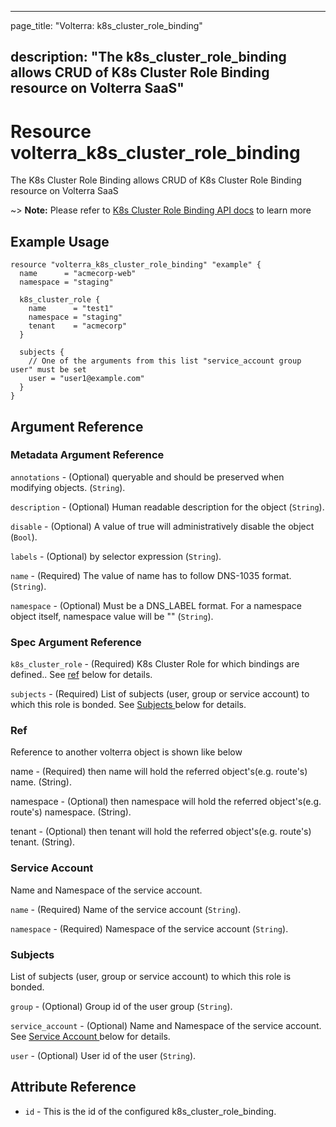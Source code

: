 ---

page_title: "Volterra: k8s_cluster_role_binding"

description: "The k8s_cluster_role_binding allows CRUD of K8s Cluster Role Binding resource on Volterra SaaS"
-------------------------------------------------------------------------------------------------------------

Resource volterra_k8s_cluster_role_binding
==========================================

The K8s Cluster Role Binding allows CRUD of K8s Cluster Role Binding resource on Volterra SaaS

~> **Note:** Please refer to [K8s Cluster Role Binding API docs](https://volterra.io/docs/api/k8s-cluster-role-binding) to learn more

Example Usage
-------------

```hcl
resource "volterra_k8s_cluster_role_binding" "example" {
  name      = "acmecorp-web"
  namespace = "staging"

  k8s_cluster_role {
    name      = "test1"
    namespace = "staging"
    tenant    = "acmecorp"
  }

  subjects {
    // One of the arguments from this list "service_account group user" must be set
    user = "user1@example.com"
  }
}

```

Argument Reference
------------------

### Metadata Argument Reference

`annotations` - (Optional) queryable and should be preserved when modifying objects. (`String`).

`description` - (Optional) Human readable description for the object (`String`).

`disable` - (Optional) A value of true will administratively disable the object (`Bool`).

`labels` - (Optional) by selector expression (`String`).

`name` - (Required) The value of name has to follow DNS-1035 format. (`String`).

`namespace` - (Optional) Must be a DNS_LABEL format. For a namespace object itself, namespace value will be "" (`String`).

### Spec Argument Reference

`k8s_cluster_role` - (Required) K8s Cluster Role for which bindings are defined.. See [ref](#ref) below for details.

`subjects` - (Required) List of subjects (user, group or service account) to which this role is bonded. See [Subjects ](#subjects) below for details.

### Ref

Reference to another volterra object is shown like below

name - (Required) then name will hold the referred object's(e.g. route's) name. (String).

namespace - (Optional) then namespace will hold the referred object's(e.g. route's) namespace. (String).

tenant - (Optional) then tenant will hold the referred object's(e.g. route's) tenant. (String).

### Service Account

Name and Namespace of the service account.

`name` - (Required) Name of the service account (`String`).

`namespace` - (Required) Namespace of the service account (`String`).

### Subjects

List of subjects (user, group or service account) to which this role is bonded.

`group` - (Optional) Group id of the user group (`String`).

`service_account` - (Optional) Name and Namespace of the service account. See [Service Account ](#service-account) below for details.

`user` - (Optional) User id of the user (`String`).

Attribute Reference
-------------------

-	`id` - This is the id of the configured k8s_cluster_role_binding.
